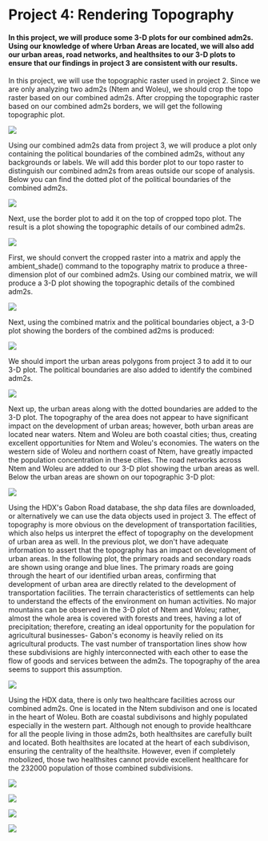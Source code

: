 # Project 4: Rendering Topography

#### In this project, we will produce some 3-D plots for our combined adm2s. Using our knowledge of where Urban Areas are located, we will also add our urban areas, road networks, and healthsites to our 3-D plots to ensure that our findings  in project 3 are consistent with our results.

In this project, we will use the topographic raster used in project 2. Since we are only analyzing two adm2s (Ntem and Woleu), we should crop the topo raster based on our combined adm2s. After cropping the topographic raster based on our combined adm2s borders, we will get the following topographic plot. 

![](1_topo_cut.png)

Using our combined adm2s data from project 3, we will produce a plot only containing the political boundaries of the combined adm2s, without any backgrounds or labels. We will add this border plot to our topo raster to distinguish our combined adm2s from areas outside our scope of analysis. Below you can find the dotted plot of the political boundaries of the combined adm2s. 

![](2_only_borders.png)

Next, use the border plot to add it on the top of cropped topo plot. The result is a plot showing the topographic details of our combined adm2s. 

![](2_topo_cut_borders_shown.png)

First, we should convert the cropped raster into a matrix and apply the ambient_shade() command to the topography matrix to produce a three-dimension plot of our combined adm2s. Using our combined matrix, we will produce a 3-D plot showing the topographic details of the combined adm2s.

![](3_initial_3d.png)

Next, using the combined matrix and the political boundaries object, a 3-D plot showing the borders of the combined ad2ms is produced:

![](4_borders_shown_3d.png)

We should import the urban areas polygons from project 3 to add it to our 3-D plot. The political boundaries are also added to identify the combined adm2s. 

![](5_only_borders_with_urban_areas.png)

Next up, the urban areas along with the dotted boundaries are added to the 3-D plot. The topography of the area does not appear to have significant impact on the development of urban areas; however, both urban areas are located near waters. Ntem and Woleu are both coastal cities; thus, creating excellent opportunities for Ntem and Woleu's economies. The waters on the western side of Woleu and northern coast of Ntem, have greatly impacted the population concentration in these cities. The road networks across Ntem and Woleu are added to our 3-D plot showing the urban areas as well. Below the urban areas are shown on our topographic 3-D plot:

![](6_urban_areas.png)

Using the HDX's Gabon Road database, the shp data files are downloaded, or alternatively we can use the data objects used in project 3. The effect of topography is more obvious on the development of transportation facilities, which also helps us interpret the effect of topography on the development of urban area as well. In the previous plot, we don't have adequate information to assert that the topography has an impact on development of urban areas. In the following plot, the primary roads and secondary roads are shown using orange and blue lines. The primary roads are going through the heart of our identified urban areas, confirming that development of urban area are directly related to the development of transportation facilities. The terrain characteristics of settlements can help to understand the effects of the environment on human activities. No major mountains can be observed in the 3-D plot of Ntem and Woleu; rather, almost the whole area is covered with forests and trees, having a lot of precipitation; therefore, creating an ideal opportunity for the population for agricultural businesses- Gabon's economy is heavily relied on its agricultural products. The vast number of transportation lines show how these subdivisions are highly interconnected with each other to ease the flow of goods and services between the adm2s. The topography of the area seems to support this assumption. 

![](8_roads_urban_areas.png)


Using the HDX data, there is only two healthcare facilities across our combined adm2s. One is located in the Ntem subdivison and one is located in the heart of Woleu. Both are coastal subdivisons and highly populated especially in the western part. Although not enough to provide healthcare for all the people living in those adm2s, both healthsites are carefully built and located. Both healthsites are located at the heart of each subdivison, ensuring the centrality of the healthsite. However, even if completely mobolized, those two healthsites cannot provide excellent healthcare for the 232000 population of those combined subdivisions. 

![](7_urban_areas_healthsites.png)

![](9_roads_healthsites_urban_areas.png)

![](10_primary_urban_area.png)

![](11_all_together.png)




